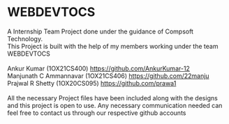 # WEBDEVTOCS
A Internship Team Project done under the guidance of Compsoft Technology.<br>
This Project is built with the help of my members working under the team WEBDEVTOCS <br><br>
Ankur Kumar (1OX21CS400) https://github.com/AnkurKumar-12<br>
Manjunath C Ammannavar (1OX21CS406) https://github.com/22manju<br>
Prajwal R Shetty (1OX20CS095) https://github.com/prawa1<br><br>
All the necessary Project files have been included along with the designs and this project is open to use.
Any necessary communication needed can feel free to contact us through our respective github accounts




